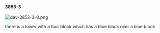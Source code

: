 #### 3853-3
![dev-3853-3-0.png](https://github.com/lil-lab/nlvr/raw/master/nlvr/dev/images/0/dev-3853-3-0.png "dev-3853-3-0.png")

there is a tower with a four block which has a blue block over a blue block